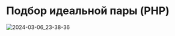 # Подбор идеальной пары (PHP)

![2024-03-06_23-38-36](https://github.com/git-morozova/HW-10/assets/153770811/18e30f1a-76c0-4073-9602-0bc9fd066704)

